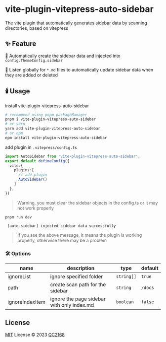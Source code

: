 # vite-plugin-vitepress-auto-sidebar

The vite plugin that automatically generates sidebar data by scanning directories, based on vitepress

## ✨ Feature

🚀 Automatically create the sidebar data and injected into `config.ThemeConfig.sidebar`

🤖 Listen globally for `*.md` files to automatically update sidebar data when they are added or deleted

## 🕯️ Usage

install vite-plugin-vitepress-auto-sidebar
```bash
# recommend using pnpm packageManager
pnpm i vite-plugin-vitepress-auto-sidebar
# or yarn
yarn add vite-plugin-vitepress-auto-sidebar
# or npm
npm install vite-plugin-vitepress-auto-sidebar
```

add plugin in `.vitepress/config.ts`

```typescript
import AutoSidebar from 'vite-plugin-vitepress-auto-sidebar';
export default defineConfig({
  vite:{
    plugins:[
      // add plugin
      AutoSidebar()
    ]
  },
})
```

> Warning, you must clear the sidebar objects in the config.ts or it may not work properly

`pnpm run dev`

```
 [auto-sidebar] injected sidebar data successfully
```

> If you see the above message, it means the plugin is working properly, otherwise there may be a problem

### 🛠️ Options

| name            | description                                | type       | default |
| --------------- | ------------------------------------------ | ---------- | ------- |
| ignoreList      | ignore specified folder                    | `string[]` | `true`  |
| path            | create scan path for the sidebar           | `string`   | `/docs` |
| ignoreIndexItem | ignore the page sidebar with only index.md | `boolean`  | `false` |

## License

[MIT](./LICENSE) License © 2023 [QC2168](https://github.com/QC2168)
